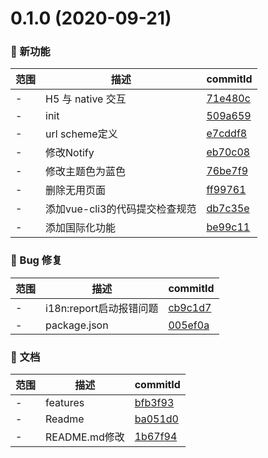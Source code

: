 # 0.1.0 (2020-09-21)

### 🌟 新功能
范围|描述|commitId
--|--|--
 - |  H5 与 native 交互 | [71e480c](https://github.com/parajs/vant-vue-template/commit/71e480c)
 - | init | [509a659](https://github.com/parajs/vant-vue-template/commit/509a659)
 - | url scheme定义 | [e7cddf8](https://github.com/parajs/vant-vue-template/commit/e7cddf8)
 - | 修改Notify | [eb70c08](https://github.com/parajs/vant-vue-template/commit/eb70c08)
 - | 修改主题色为蓝色 | [76be7f9](https://github.com/parajs/vant-vue-template/commit/76be7f9)
 - | 删除无用页面 | [ff99761](https://github.com/parajs/vant-vue-template/commit/ff99761)
 - | 添加vue-cli3的代码提交检查规范 | [db7c35e](https://github.com/parajs/vant-vue-template/commit/db7c35e)
 - | 添加国际化功能 | [be99c11](https://github.com/parajs/vant-vue-template/commit/be99c11)


### 🐛 Bug 修复
范围|描述|commitId
--|--|--
 - | i18n:report启动报错问题 | [cb9c1d7](https://github.com/parajs/vant-vue-template/commit/cb9c1d7)
 - | package.json | [005ef0a](https://github.com/parajs/vant-vue-template/commit/005ef0a)


### 📝 文档
范围|描述|commitId
--|--|--
 - | features | [bfb3f93](https://github.com/parajs/vant-vue-template/commit/bfb3f93)
 - | Readme | [ba051d0](https://github.com/parajs/vant-vue-template/commit/ba051d0)
 - | README.md修改 | [1b67f94](https://github.com/parajs/vant-vue-template/commit/1b67f94)

